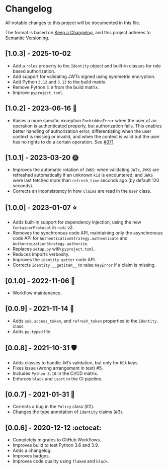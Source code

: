 # Changelog

All notable changes to this project will be documented in this file.

The format is based on [Keep a Changelog](https://keepachangelog.com/en/1.0.0/),
and this project adheres to [Semantic Versioning](https://semver.org/spec/v2.0.0.html).

## [1.0.3] - 2025-10-02

- Add a `roles` property to the `Identity` object and built-in classes for
  role based authorization.
- Add support for validating JWTs signed using symmetric encryption.
- Add Python `3.12` and `3.13` to the build matrix.
- Remove Python `3.8` from the build matrix.
- Improve `pyproject.toml`.

## [1.0.2] - 2023-06-16 :corn:

- Raises a more specific exception `ForbiddenError` when the user of an
  operation is authenticated properly, but authorization fails.
  This enables better handling of authorization error, differentiating when the
  user context is missing or invalid, and when the context is valid but the
  user has no rights to do a certain operation. See [#371](https://github.com/Neoteroi/BlackSheep/issues/371).

## [1.0.1] - 2023-03-20 :sun_with_face:

- Improves the automatic rotation of `JWKS`: when validating `JWTs`, `JWKS` are
  refreshed automatically if an unknown `kid` is encountered, and `JWKS` were
  last fetched more than `refresh_time` seconds ago (by default 120 seconds).
- Corrects an inconsistency in how `claims` are read in the `User` class.

## [1.0.0] - 2023-01-07 :star:

- Adds built-in support for dependency injection, using the new `ContainerProtocol`
  in `rodi` v2.
- Removes the synchronous code API, maintaining only the asynchronous code API
  for `AuthenticationStrategy.authenticate` and `AuthoreoizationStrategy.authorize`.
- Replaces `setup.py` with `pyproject.toml`.
- Reduces imports verbosity.
- Improves the `identity_getter` code API.
- Corrects `Identity.__getitem__` to raise `KeyError` if a claim is missing.

## [0.1.0] - 2022-11-06 :snake:

- Workflow maintenance.

## [0.0.9] - 2021-11-14 :swan:

- Adds `sub`, `access_token`, and `refresh_token` properties to the `Identity`.
  class
- Adds `py.typed` file.

## [0.0.8] - 2021-10-31 :shield:

- Adds classes to handle `JWT`s validation, but only for `RSA` keys.
- Fixes issue (wrong arrangement in test) #5.
- Includes `Python 3.10` in the CI/CD matrix.
- Enforces `black` and `isort` in the CI pipeline.

## [0.0.7] - 2021-01-31 :grapes:

- Corrects a bug in the `Policy` class (#2).
- Changes the type annotation of `Identity` claims (#3).

## [0.0.6] - 2020-12-12 :octocat:

- Completely migrates to GitHub Workflows.
- Improves build to test Python 3.6 and 3.9.
- Adds a changelog.
- Improves badges.
- Improves code quality using `flake8` and `black`.
